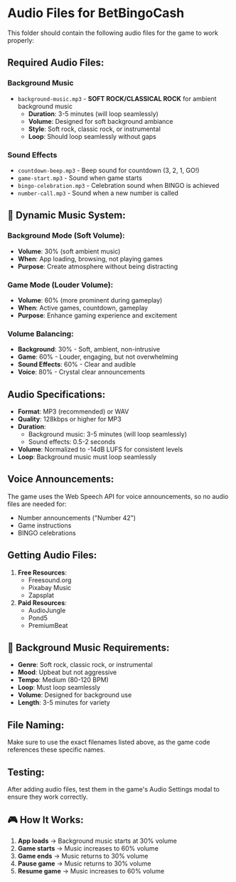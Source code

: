 # Audio Files for BetBingoCash

This folder should contain the following audio files for the game to work properly:

## Required Audio Files:

### Background Music
- `background-music.mp3` - **SOFT ROCK/CLASSICAL ROCK** for ambient background music
  - **Duration**: 3-5 minutes (will loop seamlessly)
  - **Volume**: Designed for soft background ambiance
  - **Style**: Soft rock, classic rock, or instrumental
  - **Loop**: Should loop seamlessly without gaps

### Sound Effects
- `countdown-beep.mp3` - Beep sound for countdown (3, 2, 1, GO!)
- `game-start.mp3` - Sound when game starts
- `bingo-celebration.mp3` - Celebration sound when BINGO is achieved
- `number-call.mp3` - Sound when a new number is called

## 🎵 Dynamic Music System:

### **Background Mode (Soft Volume):**
- **Volume**: 30% (soft ambient music)
- **When**: App loading, browsing, not playing games
- **Purpose**: Create atmosphere without being distracting

### **Game Mode (Louder Volume):**
- **Volume**: 60% (more prominent during gameplay)
- **When**: Active games, countdown, gameplay
- **Purpose**: Enhance gaming experience and excitement

### **Volume Balancing:**
- **Background**: 30% - Soft, ambient, non-intrusive
- **Game**: 60% - Louder, engaging, but not overwhelming
- **Sound Effects**: 60% - Clear and audible
- **Voice**: 80% - Crystal clear announcements

## Audio Specifications:
- **Format**: MP3 (recommended) or WAV
- **Quality**: 128kbps or higher for MP3
- **Duration**: 
  - Background music: 3-5 minutes (will loop seamlessly)
  - Sound effects: 0.5-2 seconds
- **Volume**: Normalized to -14dB LUFS for consistent levels
- **Loop**: Background music must loop seamlessly

## Voice Announcements:
The game uses the Web Speech API for voice announcements, so no audio files are needed for:
- Number announcements ("Number 42")
- Game instructions
- BINGO celebrations

## Getting Audio Files:
1. **Free Resources**: 
   - Freesound.org
   - Pixabay Music
   - Zapsplat
2. **Paid Resources**:
   - AudioJungle
   - Pond5
   - PremiumBeat

## 🎯 **Background Music Requirements:**
- **Genre**: Soft rock, classic rock, or instrumental
- **Mood**: Upbeat but not aggressive
- **Tempo**: Medium (80-120 BPM)
- **Loop**: Must loop seamlessly
- **Volume**: Designed for background use
- **Length**: 3-5 minutes for variety

## File Naming:
Make sure to use the exact filenames listed above, as the game code references these specific names.

## Testing:
After adding audio files, test them in the game's Audio Settings modal to ensure they work correctly.

## 🎮 **How It Works:**
1. **App loads** → Background music starts at 30% volume
2. **Game starts** → Music increases to 60% volume
3. **Game ends** → Music returns to 30% volume
4. **Pause game** → Music returns to 30% volume
5. **Resume game** → Music increases to 60% volume 